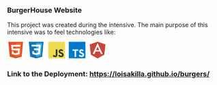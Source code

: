 ### BurgerHouse Website

This project was created during the intensive. The main purpose of this intensive was to feel technologies like:

<div>
  <img src="https://github.com/devicons/devicon/blob/master/icons/html5/html5-original.svg" title="HTML" width="40" height="40" alt="HTML"/>&nbsp;
  <img src="https://github.com/devicons/devicon/blob/master/icons/css3/css3-original.svg" title="CSS" width="40" height="40" alt="CSS"/>&nbsp;
  <img src="https://github.com/devicons/devicon/blob/master/icons/javascript/javascript-original.svg" title="JavaScript" width="40" height="40" alt="JavaScript"/>&nbsp;
  <img src="https://github.com/devicons/devicon/blob/master/icons/typescript/typescript-original.svg" title="TypeScript" width="40" height="40" alt="TypeScript"/>&nbsp;
  <img src="https://github.com/devicons/devicon/blob/master/icons/angularjs/angularjs-plain.svg" title="Angular" width="40" height="40" alt="Angular"/>&nbsp;
</div>


### Link to the Deployment: https://loisakilla.github.io/burgers/
